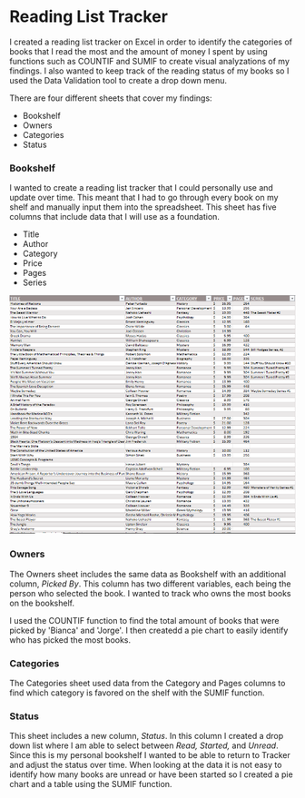 # Reading List Tracker
I created a reading list tracker on Excel in order to identify the categories of books that I read the most and the amount of money I spent by using functions such as COUNTIF and SUMIF to create visual analyzations of my findings. I also wanted to keep track of the reading status of my books so I used the Data Validation tool to create a drop down menu. 

There are four different sheets that cover my findings:
* Bookshelf
* Owners 
* Categories 
* Status


### Bookshelf

I wanted to create a reading list tracker that I could personally use and update over time. This meant that I had to go through every book on my shelf and manually input them into the spreadsheet. 
This sheet has five columns that include data that I will use as a foundation. 
* Title
* Author
* Category
* Price
* Pages
* Series

![image](https://github.com/bmmontz/Bookshelf/blob/218e461d2bdaef7220415d9d084dc955eb33f640/Bookshelf.png?raw=true)

### Owners
The Owners sheet includes the same data as Bookshelf with an additional column, *Picked By*. This column has two different variables, each being the person who selected the book. I wanted to track who owns the most books on the bookshelf. 

I used the COUNTIF function to find the total amount of books that were picked by 'Bianca' and 'Jorge'.
I then createdd a pie chart to easily identify who has picked the most books.  

### Categories
 The Categories sheet used data from the Category and Pages columns to find which category is favored on the shelf with the SUMIF function. 
 
 ### Status
 This sheet includes a new column, *Status*. In this column I created a drop down list where I am able to select between *Read, Started,* and *Unread*. Since this is my personal bookshelf I wanted to be able to return to Tracker and adjust the status over time. 
 When looking at the data it is not easy to identify how many books are unread or have been started so I created a pie chart and a table using the SUMIF function. 
